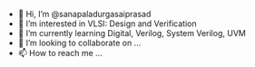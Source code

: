 - 👋 Hi, I’m @sanapaladurgasaiprasad
- 👀 I’m interested in VLSI: Design and Verification
- 🌱 I’m currently learning Digital, Verilog, System Verilog, UVM
- 💞️ I’m looking to collaborate on ...
- 📫 How to reach me ...

<!---
sanapaladurgasaiprasad/sanapaladurgasaiprasad is a ✨ special ✨ repository because its `README.md` (this file) appears on your GitHub profile.
You can click the Preview link to take a look at your changes.
--->
